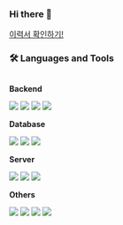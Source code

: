 ### Hi there 👋

[이력서 확인하기!](https://drive.google.com/file/d/1qDN2vFyvTkC6vrSpE6VAhU3W1Xufd4Z5/view?usp=drive_link)


### 🛠 Languages and Tools
<div style="display:flex; flex-direction:column; align-items:flex-start;">
    <!-- Backend -->
    <p><strong>Backend</strong></p>
    <div>
        <img src="https://img.shields.io/badge/C++-6DB33F?style=for-the-badge&logo=c%2B%2B&logoColor=white">
        <img src="https://img.shields.io/badge/C-3DDC84?style=for-the-badge&logo=c&logoColor=white">
         <img src="https://img.shields.io/badge/Dart-F80000?style=for-the-badge&logo=Dart&logoColor=white">
         <img src="https://img.shields.io/badge/Java-007396?style=for-the-badge&logo=Java&logoColor=white">  
    </div>
    <!-- Database -->
    <p><strong>Database</strong></p>
    <div>
        <img src="https://img.shields.io/badge/AWS DynamoDB-7F52FF?style=for-the-badge&logo=Amazon DynamoDB&logoColor=white"> 
        <img src="https://img.shields.io/badge/mysql-4479A1?style=for-the-badge&logo=mysql&logoColor=white"> 
        <img src="https://img.shields.io/badge/firebase-FFCA28?style=for-the-badge&logo=firebase&logoColor=white">
    </div>
    <!-- Server -->
    <p><strong>Server</strong></p>
    <div>
        <img src="https://img.shields.io/badge/linux-FCC624?style=for-the-badge&logo=linux&logoColor=black"> 
        <img src="https://img.shields.io/badge/AWS AMPLIFY-F8DC75?style=for-the-badge&logo=AWS Amplify&logoColor=black">
        <img src="https://img.shields.io/badge/AWS s3-232F3E?style=for-the-badge&logo=Amazon s3&logoColor=white"> 
    </div>
    <!-- Others -->
    <p><strong>Others</strong></p>
    <div>
        <img src="https://img.shields.io/badge/VSC-7F52FF?style=flat-square&logo=visualstudiocode&logoColor=white">
        <img src="https://img.shields.io/badge/Andoid Studio-3DDC84?style=flat-square&logo=android studio&logoColor=white">
        <img src="https://img.shields.io/badge/DOCKER-F80000?style=flat-square&logo=DOCKER&logoColor=white">
        <img src="https://img.shields.io/badge/CMAKE-FCC624?style=flat-square&logo=cmake&logoColor=white">
        
        
   
</div><br>
</div>

<!--
**jjsskk/jjsskk** is a ✨ _special_ ✨ repository because its `README.md` (this file) appears on your GitHub profile.

Here are some ideas to get you started:

- 🔭 I’m currently working on ...
- 🌱 I’m currently learning ...
- 👯 I’m looking to collaborate on ...
- 🤔 I’m looking for help with ...
- 💬 Ask me about ...
- 📫 How to reach me: ...
- 😄 Pronouns: ...
- ⚡ Fun fact: ...
-->
